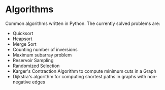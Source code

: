 Algorithms
==========

Common algorithms written in Python. The currently solved problems are:
- Quicksort
- Heapsort
- Merge Sort
- Counting number of inversions
- Maximum subarray problem
- Reservoir Sampling
- Randomized Selection
- Karger's Contraction Algorithm to compute minimum cuts in a Graph
- Dijkstra's algorithm for computing shortest paths in graphs with non-negative edges
